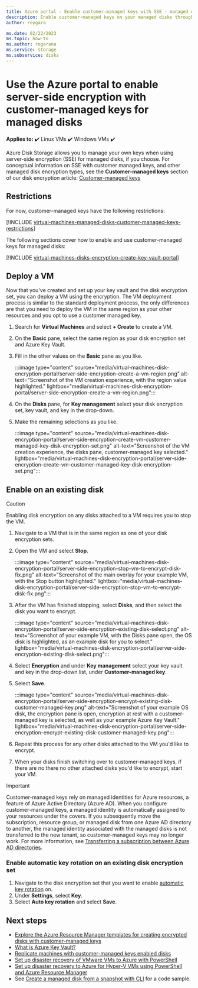 ```yaml
---
title: Azure portal - Enable customer-managed keys with SSE - managed disks
description: Enable customer-managed keys on your managed disks through the Azure portal.
author: roygara

ms.date: 02/22/2023
ms.topic: how-to
ms.author: rogarana
ms.service: storage
ms.subservice: disks
---
```


# Use the Azure portal to enable server-side encryption with customer-managed keys for managed disks

**Applies to:** :heavy_check_mark: Linux VMs :heavy_check_mark: Windows VMs :heavy_check_mark: 

Azure Disk Storage allows you to manage your own keys when using server-side encryption (SSE) for managed disks, if you choose. For conceptual information on SSE with customer managed keys, and other managed disk encryption types, see the **Customer-managed keys** section of our disk encryption article: [Customer-managed keys](disk-encryption.md#customer-managed-keys)

## Restrictions

For now, customer-managed keys have the following restrictions:

[!INCLUDE [virtual-machines-managed-disks-customer-managed-keys-restrictions](../../includes/virtual-machines-managed-disks-customer-managed-keys-restrictions.md)]

The following sections cover how to enable and use customer-managed keys for managed disks:

[!INCLUDE [virtual-machines-disks-encryption-create-key-vault-portal](../../includes/virtual-machines-disks-encryption-create-key-vault-portal.md)]

## Deploy a VM

Now that you've created and set up your key vault and the disk encryption set, you can deploy a VM using the encryption.
The VM deployment process is similar to the standard deployment process, the only differences are that you need to deploy the VM in the same region as your other resources and you opt to use a customer managed key.

1. Search for **Virtual Machines** and select **+ Create** to create a VM.
1. On the **Basic** pane, select the same region as your disk encryption set and Azure Key Vault.
1. Fill in the other values on the **Basic** pane as you like.

    :::image type="content" source="media/virtual-machines-disk-encryption-portal/server-side-encryption-create-a-vm-region.png" alt-text="Screenshot of the VM creation experience, with the region value highlighted." lightbox="media/virtual-machines-disk-encryption-portal/server-side-encryption-create-a-vm-region.png":::

1. On the **Disks** pane, for **Key management** select your disk encryption set, key vault, and key in the drop-down.
1. Make the remaining selections as you like.

    :::image type="content" source="media/virtual-machines-disk-encryption-portal/server-side-encryption-create-vm-customer-managed-key-disk-encryption-set.png" alt-text="Screenshot of the VM creation experience, the disks pane, customer-managed key selected." lightbox="media/virtual-machines-disk-encryption-portal/server-side-encryption-create-vm-customer-managed-key-disk-encryption-set.png":::

## Enable on an existing disk

> [!CAUTION]
> Enabling disk encryption on any disks attached to a VM requires you to stop the VM.
    
1. Navigate to a VM that is in the same region as one of your disk encryption sets.
1. Open the VM and select **Stop**.

    :::image type="content" source="media/virtual-machines-disk-encryption-portal/server-side-encryption-stop-vm-to-encrypt-disk-fix.png" alt-text="Screenshot of the main overlay for your example VM, with the Stop button highlighted." lightbox="media/virtual-machines-disk-encryption-portal/server-side-encryption-stop-vm-to-encrypt-disk-fix.png":::

1. After the VM has finished stopping, select **Disks**, and then select the disk you want to encrypt.

    :::image type="content" source="media/virtual-machines-disk-encryption-portal/server-side-encryption-existing-disk-select.png" alt-text="Screenshot of your example VM, with the Disks pane open, the OS disk is highlighted, as an example disk for you to select." lightbox="media/virtual-machines-disk-encryption-portal/server-side-encryption-existing-disk-select.png":::

1. Select **Encryption** and under **Key management** select your key vault and key in the drop-down list, under **Customer-managed key**.
1. Select **Save**.

    :::image type="content" source="media/virtual-machines-disk-encryption-portal/server-side-encryption-encrypt-existing-disk-customer-managed-key.png" alt-text="Screenshot of your example OS disk, the encryption pane is open, encryption at rest with a customer-managed key is selected, as well as your example Azure Key Vault." lightbox="media/virtual-machines-disk-encryption-portal/server-side-encryption-encrypt-existing-disk-customer-managed-key.png":::

1. Repeat this process for any other disks attached to the VM you'd like to encrypt.
1. When your disks finish switching over to customer-managed keys, if there are no there no other attached disks you'd like to encrypt, start your VM.

> [!IMPORTANT]
> Customer-managed keys rely on managed identities for Azure resources, a feature of Azure Active Directory (Azure AD). When you configure customer-managed keys, a managed identity is automatically assigned to your resources under the covers. If you subsequently move the subscription, resource group, or managed disk from one Azure AD directory to another, the managed identity associated with the managed disks is not transferred to the new tenant, so customer-managed keys may no longer work. For more information, see [Transferring a subscription between Azure AD directories](../active-directory/managed-identities-azure-resources/known-issues.md#transferring-a-subscription-between-azure-ad-directories).

### Enable automatic key rotation on an existing disk encryption set

1. Navigate to the disk encryption set that you want to enable [automatic key rotation](disk-encryption.md#automatic-key-rotation-of-customer-managed-keys) on.
1. Under **Settings**, select **Key**.
1. Select **Auto key rotation** and select **Save**.

## Next steps

- [Explore the Azure Resource Manager templates for creating encrypted disks with customer-managed keys](https://github.com/ramankumarlive/manageddiskscmkpreview)
- [What is Azure Key Vault?](../key-vault/general/overview.md)
- [Replicate machines with customer-managed keys enabled disks](../site-recovery/azure-to-azure-how-to-enable-replication-cmk-disks.md)
- [Set up disaster recovery of VMware VMs to Azure with PowerShell](../site-recovery/vmware-azure-disaster-recovery-powershell.md#replicate-vmware-vms)
- [Set up disaster recovery to Azure for Hyper-V VMs using PowerShell and Azure Resource Manager](../site-recovery/hyper-v-azure-powershell-resource-manager.md#step-7-enable-vm-protection)
- See [Create a managed disk from a snapshot with CLI](scripts/create-managed-disk-from-snapshot.md#disks-with-customer-managed-keys) for a code sample.